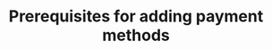 ---
title: Prerequisites for adding payment methods
description: {Meta description}
template: howto-guide-template
---